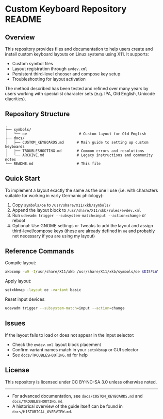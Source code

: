 # Custom Keyboard Repository README

## Overview

This repository provides files and documentation to help users create and install custom keyboard layouts on Linux systems using X11. It supports:

* Custom symbol files
* Layout registration through `evdev.xml`
* Persistent third-level chooser and compose key setup
* Troubleshooting for layout activation

The method described has been tested and refined over many years by users working with specialist character sets (e.g. IPA, Old English, Unicode diacritics).

## Repository Structure

```
.
├── symbols/
│   └── oe                        # Custom layout for Old English
├── docs/
│   ├── CUSTOM_KEYBOARDS.md      # Main guide to setting up custom keyboards
│   ├── TROUBLESHOOTING.md       # Common errors and resolutions
│   └── ARCHIVE.md               # Legacy instructions and community notes
└── README.md                    # This file
```

## Quick Start

To implement a layout exactly the same as the one I use (i.e. with characters suitable for working in early Germanic philology):

1. Copy `symbols/oe` to `/usr/share/X11/xkb/symbols/`
2. Append the layout block to `/usr/share/X11/xkb/rules/evdev.xml`
3. Run `udevadm trigger --subsystem-match=input --action=change` or reboot
4. Optional: Use GNOME settings or Tweaks to add the layout and assign third-level/compose keys (these are already defined in `oe` and probably not necessary if you are using my layout)

## Reference Commands

Compile layout:

```bash
xkbcomp -w9 -I/usr/share/X11/xkb /usr/share/X11/xkb/symbols/oe $DISPLAY
```

Apply layout:

```bash
setxkbmap -layout oe -variant basic
```

Reset input devices:

```bash
udevadm trigger --subsystem-match=input --action=change
```

## Issues

If the layout fails to load or does not appear in the input selector:

* Check the `evdev.xml` layout block placement
* Confirm variant names match in your `setxkbmap` or GUI selector
* See `docs/TROUBLESHOOTING.md` for help

## License

This repository is licensed under CC BY-NC-SA 3.0 unless otherwise noted.

---

* For advanced documentation, see `docs/CUSTOM_KEYBOARDS.md` and `docs/TROUBLESHOOTING.md`.
* A historical overview of the guide itself can be found in `docs/HISTORICAL_OVERVIEW.md`.
